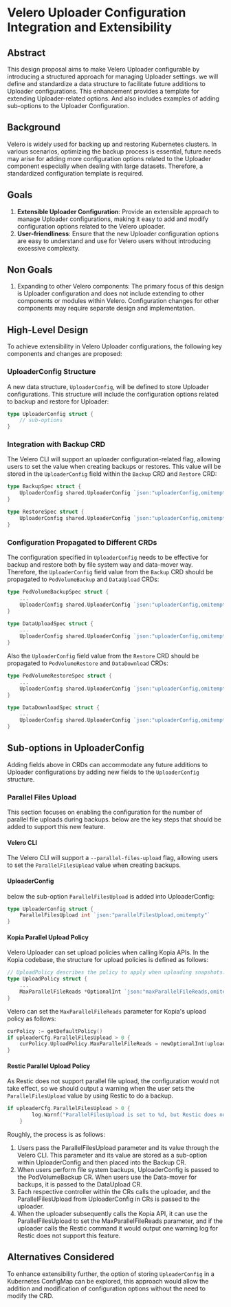 # Velero Uploader Configuration Integration and Extensibility

## Abstract
This design proposal aims to make Velero Uploader configurable by introducing a structured approach for managing Uploader settings. we will define and standardize a data structure to facilitate future additions to Uploader configurations. This enhancement provides a template for extending Uploader-related options. And also includes examples of adding sub-options to the Uploader Configuration.

## Background
Velero is widely used for backing up and restoring Kubernetes clusters. In various scenarios, optimizing the backup process is essential, future needs may arise for adding more configuration options related to the Uploader component especially when dealing with large datasets. Therefore, a standardized configuration template is required.

## Goals
1. **Extensible Uploader Configuration**: Provide an extensible approach to manage Uploader configurations, making it easy to add and modify configuration options related to the Velero uploader.
2. **User-friendliness**: Ensure that the new Uploader configuration options are easy to understand and use for Velero users without introducing excessive complexity.

## Non Goals
1. Expanding to other Velero components: The primary focus of this design is Uploader configuration and does not include extending to other components or modules within Velero. Configuration changes for other components may require separate design and implementation.

## High-Level Design
To achieve extensibility in Velero Uploader configurations, the following key components and changes are proposed:

### UploaderConfig Structure
A new data structure, `UploaderConfig`, will be defined to store Uploader configurations. This structure will include the configuration options related to backup and restore for Uploader:

```go
type UploaderConfig struct {
    // sub-options
}
```

### Integration with Backup CRD
The Velero CLI will support an uploader configuration-related flag, allowing users to set the value when creating backups or restores. This value will be stored in the `UploaderConfig` field within the `Backup` CRD and `Restore` CRD:

```go
type BackupSpec struct {
    UploaderConfig shared.UploaderConfig `json:"uploaderConfig,omitempty"`
}

type RestoreSpec struct {
    UploaderConfig shared.UploaderConfig `json:"uploaderConfig,omitempty"`
}
```

### Configuration Propagated to Different CRDs
The configuration specified in `UploaderConfig` needs to be effective for backup and restore both by file system way and data-mover way. 
Therefore, the `UploaderConfig` field value from the `Backup` CRD should be propagated to `PodVolumeBackup` and `DataUpload` CRDs:

```go
type PodVolumeBackupSpec struct {
    ...
    UploaderConfig shared.UploaderConfig `json:"uploaderConfig,omitempty"`
}

type DataUploadSpec struct {
    ...
    UploaderConfig shared.UploaderConfig `json:"uploaderConfig,omitempty"`
}
```

Also the `UploaderConfig` field value from the `Restore` CRD should be propagated to `PodVolumeRestore` and `DataDownload` CRDs:

```go
type PodVolumeRestoreSpec struct {
    ...
    UploaderConfig shared.UploaderConfig `json:"uploaderConfig,omitempty"`
}

type DataDownloadSpec struct {
    ...
    UploaderConfig shared.UploaderConfig `json:"uploaderConfig,omitempty"`
}
```

## Sub-options in UploaderConfig
Adding fields above in CRDs can accommodate any future additions to Uploader configurations by adding new fields to the `UploaderConfig` structure.

### Parallel Files Upload
This section focuses on enabling the configuration for the number of parallel file uploads during backups.
below are the key steps that should be added to support this new feature.

#### Velero CLI 
The Velero CLI will support a `--parallel-files-upload` flag, allowing users to set the `ParallelFilesUpload` value when creating backups.

#### UploaderConfig 
below the sub-option `ParallelFilesUpload` is added into UploaderConfig:

```go
type UploaderConfig struct {
    ParallelFilesUpload int `json:"parallelFilesUpload,omitempty"`
}
```

#### Kopia Parallel Upload Policy
Velero Uploader can set upload policies when calling Kopia APIs. In the Kopia codebase, the structure for upload policies is defined as follows:

```go
// UploadPolicy describes the policy to apply when uploading snapshots.
type UploadPolicy struct {
    ...
    MaxParallelFileReads *OptionalInt `json:"maxParallelFileReads,omitempty"`
}
```

Velero can set the `MaxParallelFileReads` parameter for Kopia's upload policy as follows:

```go
curPolicy := getDefaultPolicy()
if uploaderCfg.ParallelFilesUpload > 0 {
    curPolicy.UploadPolicy.MaxParallelFileReads = newOptionalInt(uploaderCfg.ParallelFilesUpload)
}
```

#### Restic Parallel Upload Policy
As Restic does not support parallel file upload, the configuration would not take effect, so we should output a warning when the user sets the `ParallelFilesUpload` value by using Restic to do a backup.

```go
if uploaderCfg.ParallelFilesUpload > 0 {
		log.Warnf("ParallelFilesUpload is set to %d, but Restic does not support parallel file uploads. Ignoring", uploaderCfg.ParallelFilesUpload)
	}
```

Roughly, the process is as follows: 
1. Users pass the ParallelFilesUpload parameter and its value through the Velero CLI. This parameter and its value are stored as a sub-option within UploaderConfig and then placed into the Backup CR. 
2. When users perform file system backups, UploaderConfig is passed to the PodVolumeBackup CR. When users use the Data-mover for backups, it is passed to the DataUpload CR. 
3. Each respective controller within the CRs calls the uploader, and the ParallelFilesUpload from UploaderConfig in CRs is passed to the uploader. 
4. When the uploader subsequently calls the Kopia API, it can use the ParallelFilesUpload to set the MaxParallelFileReads parameter, and if the uploader calls the Restic command it would output one warning log for Restic does not support this feature.

## Alternatives Considered
To enhance extensibility further, the option of storing `UploaderConfig` in a Kubernetes ConfigMap can be explored, this approach would allow the addition and modification of configuration options without the need to modify the CRD.